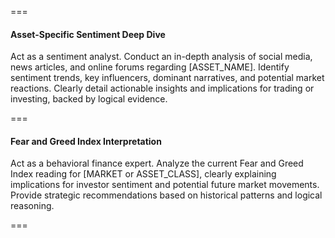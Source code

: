 ===

#### Asset-Specific Sentiment Deep Dive

Act as a sentiment analyst. Conduct an in-depth analysis of social media, news articles, and online forums regarding [ASSET_NAME]. Identify sentiment trends, key influencers, dominant narratives, and potential market reactions. Clearly detail actionable insights and implications for trading or investing, backed by logical evidence.

===

#### Fear and Greed Index Interpretation

Act as a behavioral finance expert. Analyze the current Fear and Greed Index reading for [MARKET or ASSET_CLASS], clearly explaining implications for investor sentiment and potential future market movements. Provide strategic recommendations based on historical patterns and logical reasoning.

===